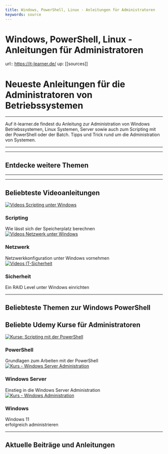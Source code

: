 ```yaml
---
title: Windows, PowerShell, Linux - Anleitungen für Administratoren
keywords: source
---
```


# Windows, PowerShell, Linux - Anleitungen für Administratoren

url:: https://it-learner.de/
up: [[sources]]

# Neueste Anleitungen für die Administratoren von Betriebssystemen



---

Auf it-learner.de findest du Anleitung zur Administration von Windows Betriebssystemen, Linux Systemen, Server sowie auch zum Scripting mit der PowerShell oder der Batch. Tipps und Trick rund um die Administration von Systemen.

---

---

## Entdecke weitere Themen

---

---

## Beliebteste Videoanleitungen

[![Videos Scripting unter Windows](https://it-learner.de/wp-content/uploads/2022/12/PowerShell-Coding-1.png "Scripting für den Administrator")](https://youtu.be/XgxPmxDxTuU?si=9QYamEnIRnPQuKbi)  

### Scripting



Wie lässt sich der Speicherplatz berechnen  
[![Videos Netzwerk unter Windows](https://it-learner.de/wp-content/uploads/2022/12/Udemy-Windows-Server.png "Netzwerk für den Administrator")](https://youtu.be/Ue-K-W30F2E?si=YBxU5ko5wDf4GmfD)  

### Netzwerk



Netzwerkkonfiguration unter Windows vornehmen  
[![Videos IT-Sicherheit](https://it-learner.de/wp-content/uploads/2022/12/Udemy-Windows.png "IT-Sicherheit für den Administrator")](https://youtu.be/80fHbsMMXrg?si=LZTkZXazcSeCZCjB)  

### Sicherheit



Ein RAID Level unter Windows einrichten  

---

## Beliebteste Themen zur Windows PowerShell

## Beliebte Udemy Kurse für Administratoren

[![Kurse: Scripting mit der PowerShell](https://it-learner.de/wp-content/uploads/2022/12/PowerShell-Kurse.png "Neueste Anleitungen für die Administratoren von Betriebssystemen 22")](https://click.linksynergy.com/deeplink?id=8KMrTqszr6Y&mid=47907&murl=https%3A%2F%2Fwww.udemy.com%2Fcourse%2Fautomatisierung-mit-powershell-1_3-grundlagen%2F)  

### PowerShell



Grundlagen zum Arbeiten mit der PowerShell  
[![Kurs - Windows Server Administration](https://it-learner.de/wp-content/uploads/2022/12/Server-Administration-Kurse.png "Neueste Anleitungen für die Administratoren von Betriebssystemen 23")](https://click.linksynergy.com/deeplink?id=8KMrTqszr6Y&mid=47907&murl=https%3A%2F%2Fwww.udemy.com%2Fcourse%2Fmicrosoft-windows-server-fur-einsteiger%2F)  

### Windows Server



Einstieg in die Windows Server Administration  
[![Kurs - Windows Administration](https://it-learner.de/wp-content/uploads/2022/12/Windows-Administration.png "Neueste Anleitungen für die Administratoren von Betriebssystemen 24")](https://click.linksynergy.com/deeplink?id=8KMrTqszr6Y&mid=47907&murl=https%3A%2F%2Fwww.udemy.com%2Fcourse%2Fwindows-11-einfuhrung-in-windows-betriebssysteme-12%2F)  

### Windows



Windows 11   
erfolgreich administrieren

---

## Aktuelle Beiträge und Anleitungen

